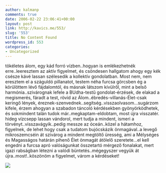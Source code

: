 ```yaml
---
author: kalmanp
comments: true
date: 2006-02-22 23:06:41+00:00
layout: post
link: http://kavics.me/553/
slug: '553'
title: No Content Found
wordpress_id: 553
categories:
- Uncategorized
---
```


tökéletes álom, egy kád forró vízben..hogyan is emlékezhetnék erre..leeresztem az aktív figyelmet, és csöndesen hallgatom ahogy egy kék csésze kávé lassan szélesedik a kollektív gondolatban. Most nem, nem eresztem el a száguldó pillanatot, testem néha furcsa görcsben ég a körülöttem lévő fájdalomtól, és másnak látszom kívülről, mint a belső harmónia..szivárognak lefele a BUdha-testű gondolat-érzések, de elakad a megismerés, fáradt a test, rövid az Álom..ébredés-villanás-Élet-csak keringő lények, éreznek-szenvednek..segítség..visszaolvasom...sugárzom kifele, érzem ahogyan a szabadon táncoló kérdésekben gyönyörködhetek, és sokmindent talán tudok már..megkaptam-eldobtam, most újra visszatér. hideg vízcsepp lassan vándorol, mert tudja a mindent, ismeri a törvényt..visszavágyik..pedig messze az óceán..közel a hátamhoz, figyelnek, de lehet hogy csak a tudatom bujócskázik önmagával..a levegő mikroszemcséin át szivárog a mindent megtöltő üresség, ami a Mélységes és Magasságos határán pihenő Élet önmagát átölelő szeretete...el kell engedni a furcsa apró valóságunkat összetartó mérgező fonalakat, mert igazi rabságban létezni a valódi büntetés..mégegyszer vegyük át újra..most!..köszönöm a figyelmet, várom a kérdéseket!




![](http://kavics.freeblog.hu/Files/!!lenyek.JPG)




  
  

